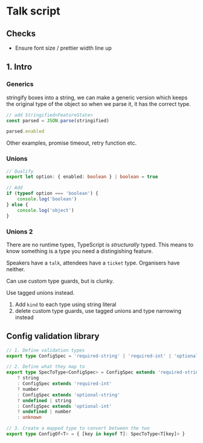 # Talk script

## Checks

-   Ensure font size / prettier width line up

## 1. Intro

### Generics

stringify boxes into a string, we can make a generic version which keeps the original type of the object so when we parse it, it has the correct type.

```ts
// add Stringified<FeatureState>
const parsed = JSON.parse(stringified)

parsed.enabled
```

Other examples, promise timeout, retry function etc.

### Unions

```ts
// Qualify
export let option: { enabled: boolean } | boolean = true

// Add
if (typeof option === 'boolean') {
    console.log('boolean')
} else {
    console.log('object')
}
```

### Unions 2

There are no runtime types, TypeScript is _structurally_ typed. This means to know something is a type you need a distingishing feature.

Speakers have a `talk`, attendees have a `ticket` type. Organisers have neither.

Can use custom type guards, but is clunky.

Use tagged unions instead.

1. Add `kind` to each type using string literal
2. delete custom type guards, use tagged unions and type narrowing instead

## Config validation library

```ts
// 1. Define validation types
export type ConfigSpec = 'required-string' | 'required-int' | 'optional-string' | 'optional-int'

// 2. Define what they map to
export type SpecToType<ConfigSpec> = ConfigSpec extends 'required-string'
    ? string
    : ConfigSpec extends 'required-int'
    ? number
    : ConfigSpec extends 'optional-string'
    ? undefined | string
    : ConfigSpec extends 'optional-int'
    ? undefined | number
    : unknown

// 3. Create a mapped type to convert between the two
export type ConfigOf<T> = { [key in keyof T]: SpecToType<T[key]> }
```
